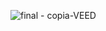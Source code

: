 

![final - copia-VEED](https://github.com/user-attachments/assets/6f47a0a6-3bf3-4fe2-b782-0b9a046c13d3)
